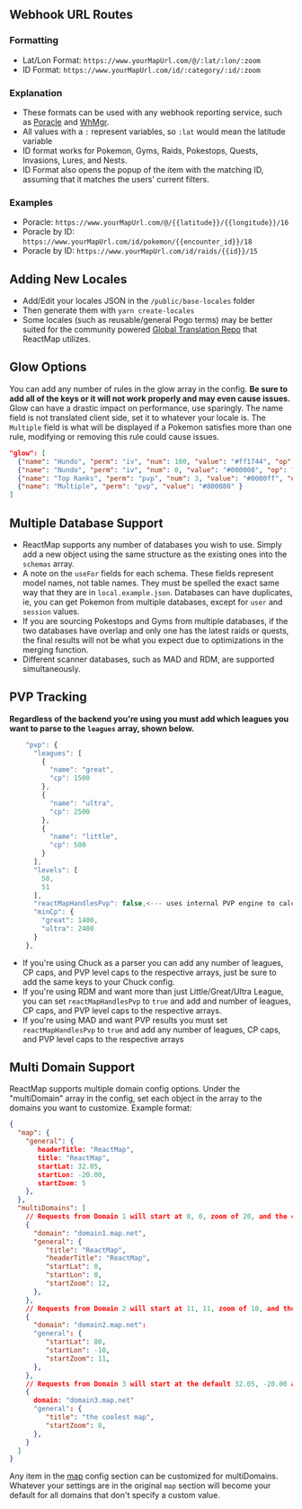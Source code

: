## Webhook URL Routes

### Formatting
- Lat/Lon Format: `https://www.yourMapUrl.com/@/:lat/:lon/:zoom`
- ID Format: `https://www.yourMapUrl.com/id/:category/:id/:zoom`

### Explanation
- These formats can be used with any webhook reporting service, such as [Poracle](https://github.com/KartulUdus/PoracleJS) and [WhMgr](https://github.com/versx/WhMgr).
- All values with a `:` represent variables, so `:lat` would mean the latitude variable
- ID format works for Pokemon, Gyms, Raids, Pokestops, Quests, Invasions, Lures, and Nests. 
- ID Format also opens the popup of the item with the matching ID, assuming that it matches the users' current filters.

### Examples
- Poracle: `https://www.yourMapUrl.com/@/{{latitude}}/{{longitude}}/16`
- Poracle by ID: `https://www.yourMapUrl.com/id/pokemon/{{encounter_id}}/18`
- Poracle by ID: `https://www.yourMapUrl.com/id/raids/{{id}}/15`

## Adding New Locales

- Add/Edit your locales JSON in the `/public/base-locales` folder
- Then generate them with `yarn create-locales`
- Some locales (such as reusable/general Pogo terms) may be better suited for the community powered [Global Translation Repo](https://github.com/WatWowMap/pogo-translations) that ReactMap utilizes.

## Glow Options

You can add any number of rules in the glow array in the config. **Be sure to add all of the keys or it will not work properly and may even cause issues.** Glow can have a drastic impact on performance, use sparingly. The name field is not translated client side, set it to whatever your locale is. The `Multiple` field is what will be displayed if a Pokemon satisfies more than one rule, modifying or removing this rule could cause issues.

```json
"glow": [
  {"name": "Hundo", "perm": "iv", "num": 100, "value": "#ff1744", "op": "=" },
  {"name": "Nundo", "perm": "iv", "num": 0, "value": "#000000", "op": "=" },
  {"name": "Top Ranks", "perm": "pvp", "num": 3, "value": "#0000ff", "op": "<=" },
  {"name": "Multiple", "perm": "pvp", "value": "#800080" }
]
```

## Multiple Database Support

- ReactMap supports any number of databases you wish to use. Simply add a new object using the same structure as the existing ones into the `schemas` array.
- A note on the `useFor` fields for each schema. These fields represent model names, not table names. They must be spelled the exact same way that they are in `local.example.json`. Databases can have duplicates, ie, you can get Pokemon from multiple databases, except for `user` and `session` values. 
- If you are sourcing Pokestops and Gyms from multiple databases, if the two databases have overlap and only one has the latest raids or quests, the final results will not be what you expect due to optimizations in the merging function. 
- Different scanner databases, such as MAD and RDM, are supported simultaneously. 

## PVP Tracking

**Regardless of the backend you're using you must add which leagues you want to parse to the `leagues` array, shown below.**

```js
    "pvp": {
      "leagues": [
        {
          "name": "great",
          "cp": 1500
        },
        {
          "name": "ultra",
          "cp": 2500
        },
        {
          "name": "little",
          "cp": 500
        }
      ],
      "levels": [
        50,
        51
      ],
      "reactMapHandlesPvp": false,<--- uses internal PVP engine to calculate stats
      "minCp": {
        "great": 1400,
        "ultra": 2400
      }
    },
```

- If you're using Chuck as a parser you can add any number of leagues, CP caps, and PVP level caps to the respective arrays, just be sure to add the same keys to your Chuck config.
- If you're using RDM and want more than just Little/Great/Ultra League, you can set `reactMapHandlesPvp` to `true` and add and number of leagues, CP caps, and PVP level caps to the respective arrays.
- If you're using MAD and want PVP results you must set `reactMapHandlesPvp` to `true` and add any number of leagues, CP caps, and PVP level caps to the respective arrays

## Multi Domain Support

ReactMap supports multiple domain config options. Under the "multiDomain" array in the config, set each object in the array to the domains you want to customize. Example format:
```json
{
  "map": {
    "general": {
       headerTitle: "ReactMap",
       title: "ReactMap",
       startLat: 32.05,
       startLon: -20.00,
       startZoom: 5
    },
  },
  "multiDomains": [
    // Requests from Domain 1 will start at 0, 0, zoom of 20, and the custom titles
    {
      "domain": "domain1.map.net",
      "general": {
         "title": "ReactMap",
         "headerTitle": "ReactMap",
         "startLat": 0,
         "startLon": 0,
         "startZoom": 12,
      },
    },
    // Requests from Domain 2 will start at 11, 11, zoom of 10, and the default titles, "ReactMap"
    {
      "domain": "domain2.map.net": 
      "general": {
         "startLat": 80,
         "startLon": -10,
         "startZoom": 11,
      },
    },
    // Requests from Domain 3 will start at the default 32.05, -20.00 and have the custom title "The Coolest Map"
    {
      domain: "domain3.map.net"
      "general": {
         "title": "the coolest map",
         "startZoom": 8,
      },
    }
  ]
}
```

Any item in the [map](https://github.com/WatWowMap/ReactMap/wiki/04.-Full-Config-Explanation#map) config section can be customized for multiDomains. Whatever your settings are in the original `map` section will become your default for all domains that don't specify a custom value. 
